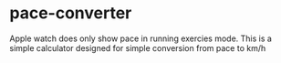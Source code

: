 # pace-converter
Apple watch does only show pace in running exercies mode. This is a simple calculator designed for simple conversion from pace to km/h

